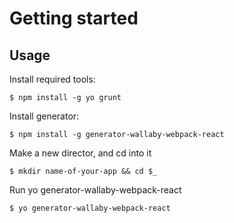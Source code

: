 # Getting started

## Usage

Install required tools:

```$ npm install -g yo grunt```

Install generator:

```$ npm install -g generator-wallaby-webpack-react```

Make a new director, and cd into it

```$ mkdir name-of-your-app && cd $_```

Run yo generator-wallaby-webpack-react

```$ yo generator-wallaby-webpack-react```